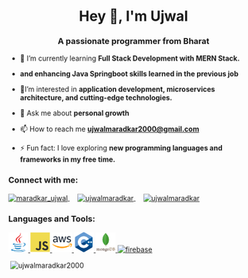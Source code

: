 <h1 align="center">Hey 👋, I'm Ujwal</h1>
<h3 align="center">A passionate programmer from Bharat</h3>

- 🌱 I’m currently learning **Full Stack Development with MERN Stack.**
-  **and enhancing Java Springboot skills learned in the previous job**

- 👯I’m interested in **application development, microservices architecture, and cutting-edge
technologies.**

- 💬 Ask me about **personal growth**

- 📫 How to reach me **ujwalmaradkar2000@gmail.com**

- ⚡ Fun fact: I love exploring **new programming languages and frameworks in my free time.**

<h3 align="left">Connect with me:</h3>
<p align="left">
  <a href="https://twitter.com/maradkar_ujwal" target="blank">
    <img align="center"
      src="https://raw.githubusercontent.com/rahuldkjain/github-profile-readme-generator/master/src/images/icons/Social/twitter.svg"
      alt="maradkar_ujwal" height="30" width="40" />
  </a> &nbsp; &nbsp;
  <a href="https://linkedin.com/in/ujwalmaradkar" target="blank">
    <img align="center"
      src="https://raw.githubusercontent.com/rahuldkjain/github-profile-readme-generator/master/src/images/icons/Social/linked-in-alt.svg"
      alt="ujwalmaradkar" height="30" width="40" />
  </a> &nbsp; &nbsp;
  <a href="https://instagram.com/ujwalmaradkar" target="blank">
    <img align="center"
      src="https://raw.githubusercontent.com/rahuldkjain/github-profile-readme-generator/master/src/images/icons/Social/instagram.svg"
      alt="ujwalmaradkar" height="30" width="40" />
  </a>
</p>

<h3 align="left">Languages and Tools:</h3>
<p align="left">
  <a href="https://www.java.com" target="_blank" rel="noreferrer">
    <img
      src="https://raw.githubusercontent.com/devicons/devicon/master/icons/java/java-original.svg"
      alt="java" width="40" height="40" />
  </a>
   <a href="https://developer.mozilla.org/en-US/docs/Web/JavaScript" target="_blank" rel="noreferrer">
    <img
      src="https://raw.githubusercontent.com/devicons/devicon/master/icons/javascript/javascript-original.svg"
      alt="javascript" width="40" height="40" />
  </a>
  <a href="https://aws.amazon.com" target="_blank" rel="noreferrer">
    <img
      src="https://raw.githubusercontent.com/devicons/devicon/master/icons/amazonwebservices/amazonwebservices-original-wordmark.svg"
      alt="aws" width="40" height="40" />
  </a>
  <a href="https://www.w3schools.com/cpp/" target="_blank" rel="noreferrer">
    <img
      src="https://raw.githubusercontent.com/devicons/devicon/master/icons/cplusplus/cplusplus-original.svg"
      alt="cplusplus" width="40" height="40" />
  </a>
  <a href="https://www.mongodb.com/" target="_blank" rel="noreferrer">
    <img
      src="https://raw.githubusercontent.com/devicons/devicon/master/icons/mongodb/mongodb-original-wordmark.svg"
      alt="mongodb" width="40" height="40" />
  </a>
  <a href="https://firebase.google.com/" target="_blank" rel="noreferrer">
    <img src="https://www.vectorlogo.zone/logos/firebase/firebase-icon.svg" alt="firebase"
      width="40" height="40" />
  </a>
</p>

<p>&nbsp;<img align="center"
    src="https://github-readme-stats.vercel.app/api?username=ujwalmaradkar2000&show_icons=true&locale=en"
    alt="ujwalmaradkar2000" /></p>
